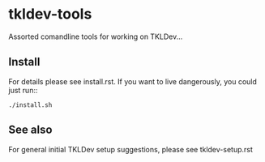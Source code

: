 tkldev-tools
============

Assorted comandline tools for working on TKLDev...

Install
-------

For details please see install.rst. If you want to live dangerously, you could
just run::

    ./install.sh

See also
--------

For general initial TKLDev setup suggestions, please see tkldev-setup.rst
